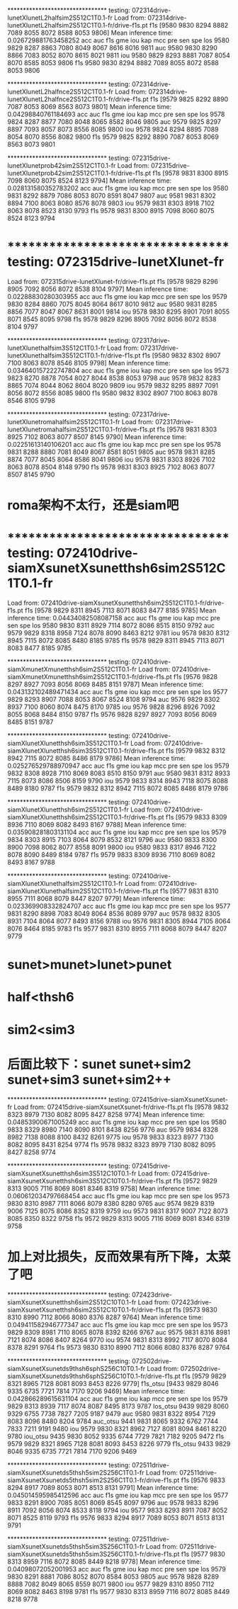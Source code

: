 
 ******************************** testing: 072314drive-lunetXlunetL2halfsim2S512C1T0.1-fr
Load from: 072314drive-lunetXlunetL2halfsim2S512C1T0.1-fr/drive-f1s.pt
f1s [9580 9830 8294 8882 7089 8055 8072 8588 8053 9806]
Mean inference time: 0.026729881763458252
      acc   auc   f1s   gme   iou   kap   mcc   pre   sen   spe
los  9580  9829  8287  8863  7080  8049  8067  8616  8016  9811
auc  9580  9830  8290  8866  7083  8052  8070  8615  8021  9811
iou  9580  9829  8293  8881  7087  8054  8070  8585  8053  9806
f1s  9580  9830  8294  8882  7089  8055  8072  8588  8053  9806

 ******************************** testing: 072314drive-lunetXlunetL2halfnce2S512C1T0.1-fr
Load from: 072314drive-lunetXlunetL2halfnce2S512C1T0.1-fr/drive-f1s.pt
f1s [9579 9825 8292 8890 7087 8053 8069 8563 8073 9801]
Mean inference time: 0.04298840761184693
      acc   auc   f1s   gme   iou   kap   mcc   pre   sen   spe
los  9578  9824  8287  8877  7080  8048  8065  8582  8046  9805
auc  9579  9825  8297  8897  7093  8057  8073  8556  8085  9800
iou  9578  9824  8294  8895  7089  8054  8070  8556  8082  9800
f1s  9579  9825  8292  8890  7087  8053  8069  8563  8073  9801

 ******************************** testing: 072315drive-lunetXlunetprob42sim2S512C1T0.1-fr
Load from: 072315drive-lunetXlunetprob42sim2S512C1T0.1-fr/drive-f1s.pt
f1s [9578 9831 8300 8915 7098 8060 8075 8524 8123 9794]
Mean inference time: 0.028131580352783202
      acc   auc   f1s   gme   iou   kap   mcc   pre   sen   spe
los  9580  9831  8292  8879  7086  8053  8070  8591  8047  9807
auc  9581  9831  8302  8894  7100  8063  8080  8576  8078  9803
iou  9579  9831  8303  8918  7102  8063  8078  8523  8130  9793
f1s  9578  9831  8300  8915  7098  8060  8075  8524  8123  9794

 #   ******************************** testing: 072315drive-lunetXlunet-fr
Load from: 072315drive-lunetXlunet-fr/drive-f1s.pt
f1s [9578 9829 8296 8905 7092 8056 8072 8538 8104 9797]
Mean inference time: 0.02288830280303955
      acc   auc   f1s   gme   iou   kap   mcc   pre   sen   spe
los  9579  9830  8284  8860  7075  8045  8064  8617  8010  9812
auc  9580  9831  8285  8856  7077  8047  8067  8631  8001  9814
iou  9578  9830  8295  8901  7091  8055  8071  8545  8095  9798
f1s  9578  9829  8296  8905  7092  8056  8072  8538  8104  9797

 ******************************** testing: 072317drive-lunetXlunethalfsim3S512C1T0.1-fr
Load from: 072317drive-lunetXlunethalfsim3S512C1T0.1-fr/drive-f1s.pt
f1s [9580 9832 8302 8907 7100 8063 8078 8546 8105 9798]
Mean inference time: 0.034640157222747804
      acc   auc   f1s   gme   iou   kap   mcc   pre   sen   spe
los  9573  9823  8270  8878  7054  8027  8044  8538  8053  9798
auc  9578  9832  8283  8865  7074  8044  8062  8604  8020  9809
iou  9579  9832  8295  8897  7091  8056  8072  8556  8085  9800
f1s  9580  9832  8302  8907  7100  8063  8078  8546  8105  9798

 ******************************** testing: 072317drive-lunetXlunetromahalfsim2S512C1T0.1-fr
Load from: 072317drive-lunetXlunetromahalfsim2S512C1T0.1-fr/drive-f1s.pt
f1s [9578 9831 8303 8925 7102 8063 8077 8507 8145 9790]
Mean inference time: 0.02251613140106201
      acc   auc   f1s   gme   iou   kap   mcc   pre   sen   spe
los  9578  9831  8288  8880  7081  8049  8067  8581  8051  9805
auc  9578  9831  8285  8874  7077  8045  8064  8586  8041  9806
iou  9578  9831  8303  8926  7102  8063  8078  8504  8148  9790
f1s  9578  9831  8303  8925  7102  8063  8077  8507  8145  9790

#   roma架构不太行，还是siam吧

# ******************************** testing: 072410drive-siamXsunetXsunetthsh6sim2S512C1T0.1-fr
Load from: 072410drive-siamXsunetXsunetthsh6sim2S512C1T0.1-fr/drive-f1s.pt
f1s [9578 9829 8311 8945 7113 8071 8083 8477 8185 9785]
Mean inference time: 0.04434082508087158
      acc   auc   f1s   gme   iou   kap   mcc   pre   sen   spe
los  9580  9830  8311  8929  7114  8072  8086  8515  8150  9792
auc  9579  9829  8318  8958  7124  8078  8090  8463  8212  9781
iou  9578  9830  8312  8945  7115  8072  8085  8480  8185  9785
f1s  9578  9829  8311  8945  7113  8071  8083  8477  8185  9785

 ******************************** testing: 072410drive-siamXmunetXmunetthsh6sim2S512C1T0.1-fr
Load from: 072410drive-siamXmunetXmunetthsh6sim2S512C1T0.1-fr/drive-f1s.pt
f1s [9576 9828 8297 8927 7093 8056 8069 8485 8151 9787]
Mean inference time: 0.043132102489471434
      acc   auc   f1s   gme   iou   kap   mcc   pre   sen   spe
los  9577  9829  8293  8907  7088  8053  8067  8524  8108  9794
auc  9576  9829  8302  8937  7100  8060  8074  8475  8170  9785
iou  9576  9828  8296  8926  7092  8055  8068  8484  8150  9787
f1s  9576  9828  8297  8927  7093  8056  8069  8485  8151  9787

 ******************************** testing: 072410drive-siamXlunetXlunetthsh6sim3S512C1T0.1-fr
Load from: 072410drive-siamXlunetXlunetthsh6sim3S512C1T0.1-fr/drive-f1s.pt
f1s [9579 9832 8312 8942 7115 8072 8085 8486 8179 9786]
Mean inference time: 0.025276529788970947
      acc   auc   f1s   gme   iou   kap   mcc   pre   sen   spe
los  9579  9832  8308  8928  7110  8069  8083  8510  8150  9791
auc  9580  9831  8312  8933  7115  8073  8086  8506  8159  9790
iou  9579  9833  8314  8943  7118  8075  8088  8489  8180  9787
f1s  9579  9832  8312  8942  7115  8072  8085  8486  8179  9786

 ******************************** testing: 072410drive-siamXlunetXlunetthsh6sim2S512C1T0.1-fr
Load from: 072410drive-siamXlunetXlunetthsh6sim2S512C1T0.1-fr/drive-f1s.pt
f1s [9579 9833 8309 8936 7110 8069 8082 8493 8167 9788]
Mean inference time: 0.035908281803131104
      acc   auc   f1s   gme   iou   kap   mcc   pre   sen   spe
los  9579  9834  8303  8915  7103  8064  8079  8532  8121  9796
auc  9580  9833  8300  8900  7098  8062  8077  8558  8091  9800
iou  9580  9833  8317  8946  7122  8078  8090  8489  8184  9787
f1s  9579  9833  8309  8936  7110  8069  8082  8493  8167  9788

 ******************************** testing: 072410drive-siamXlunetXlunethalfsim2S512C1T0.1-fr
Load from: 072410drive-siamXlunetXlunethalfsim2S512C1T0.1-fr/drive-f1s.pt
f1s [9577 9831 8310 8955 7111 8068 8079 8447 8207 9779]
Mean inference time: 0.023369908332824707
      acc   auc   f1s   gme   iou   kap   mcc   pre   sen   spe
los  9577  9831  8290  8898  7083  8049  8064  8536  8089  9797
auc  9578  9832  8305  8931  7104  8064  8077  8493  8156  9788
iou  9576  9831  8305  8944  7105  8064  8076  8464  8185  9783
f1s  9577  9831  8310  8955  7111  8068  8079  8447  8207  9779

#     sunet>munet>lunet>punet
#     half<thsh6
#     sim2<sim3
#     后面比较下：sunet sunet+sim2 sunet+sim3 sunet+sim2++

 ******************************** testing: 072415drive-siamXsunetXsunet-fr
Load from: 072415drive-siamXsunetXsunet-fr/drive-f1s.pt
f1s [9578 9832 8323 8979 7130 8082 8095 8427 8258 9774]
Mean inference time: 0.04853900671005249
      acc   auc   f1s   gme   iou   kap   mcc   pre   sen   spe
los  9580  9833  8329  8980  7140  8090  8101  8438  8256  9776
auc  9579  9834  8328  8982  7138  8088  8100  8432  8261  9775
iou  9578  9833  8323  8977  7130  8082  8095  8431  8254  9774
f1s  9578  9832  8323  8979  7130  8082  8095  8427  8258  9774

 ******************************** testing: 072415drive-siamXsunetXsunetthsh6sim3S512C10T0.1-fr
Load from: 072415drive-siamXsunetXsunetthsh6sim3S512C10T0.1-fr/drive-f1s.pt
f1s [9572 9829 8313 9005 7116 8069 8081 8346 8319 9758]
Mean inference time: 0.060612034797668454
      acc   auc   f1s   gme   iou   kap   mcc   pre   sen   spe
los  9573  9830  8310  8987  7111  8066  8079  8380  8280  9765
auc  9574  9829  8319  9006  7125  8075  8086  8352  8319  9759
iou  9573  9831  8317  9007  7122  8073  8085  8350  8322  9758
f1s  9572  9829  8313  9005  7116  8069  8081  8346  8319  9758
#     加上对比损失，反而效果有所下降，太菜了吧

 ******************************** testing: 072423drive-siamXsunetXsunetthsh6sim2S512C10T0.1-fr
Load from: 072423drive-siamXsunetXsunetthsh6sim2S512C10T0.1-fr/drive-f1s.pt
f1s [9573 9830 8310 8990 7112 8066 8080 8376 8287 9764]
Mean inference time: 0.049411582946777347
      acc   auc   f1s   gme   iou   kap   mcc   pre   sen   spe
los  9573  9829  8309  8981  7110  8065  8078  8392  8266  9767
auc  9575  9831  8316  8981  7121  8074  8086  8407  8264  9770
iou  9574  9831  8313  8992  7117  8070  8084  8378  8291  9764
f1s  9573  9830  8310  8990  7112  8066  8080  8376  8287  9764

 ******************************** testing: 072502drive-siamXsunetXsunetds9thsh6sphS256C10T0.1-fr
Load from: 072502drive-siamXsunetXsunetds9thsh6sphS256C10T0.1-fr/drive-f1s.pt
f1s [9579 9829 8321 8965 7128 8081 8093 8453 8226 9779]
f1s_otsu [9433 9829 8046 9335 6735 7721 7814 7170 9206 9469]
Mean inference time: 0.042866289615631104
           acc   auc   f1s   gme   iou   kap   mcc   pre   sen   spe
los       9579  9829  8313  8939  7117  8074  8087  8495  8173  9787
los_otsu  9439  9829  8060  9329  6755  7738  7827  7205  9187  9479
auc       9580  9831  8322  8954  7129  8083  8096  8480  8204  9784
auc_otsu  9441  9831  8065  9332  6762  7744  7833  7211  9191  9480
iou       9579  9830  8321  8962  7127  8081  8094  8461  8220  9780
iou_otsu  9435  9830  8052  9335  6744  7729  7821  7182  9205  9472
f1s       9579  9829  8321  8965  7128  8081  8093  8453  8226  9779
f1s_otsu  9433  9829  8046  9335  6735  7721  7814  7170  9206  9469

 ******************************** testing: 072511drive-siamXsunetXsunetds5thsh5sim2S256C1T0.1-fr
Load from: 072511drive-siamXsunetXsunetds5thsh5sim2S256C1T0.1-fr/drive-f1s.pt
f1s [9576 9833 8294 8917 7089 8053 8071 8513 8131 9791]
Mean inference time: 0.045014595985412596
      acc   auc   f1s   gme   iou   kap   mcc   pre   sen   spe
los  9577  9833  8291  8900  7085  8051  8069  8545  8097  9796
auc  9578  9833  8296  8911  7092  8056  8074  8533  8118  9794
iou  9577  9833  8293  8911  7087  8052  8071  8525  8119  9793
f1s  9576  9833  8294  8917  7089  8053  8071  8513  8131  9791

 ******************************** testing: 072511drive-siamXsunetXsunetds5thsh5sim3S256C1T0.1-fr
Load from: 072511drive-siamXsunetXsunetds5thsh5sim3S256C1T0.1-fr/drive-f1s.pt
f1s [9577 9830 8313 8959 7116 8072 8085 8449 8218 9778]
Mean inference time: 0.04098072052001953
      acc   auc   f1s   gme   iou   kap   mcc   pre   sen   spe
los  9579  9830  8291  8881  7086  8052  8070  8584  8053  9805
auc  9578  9828  8289  8888  7082  8049  8065  8559  8071  9800
iou  9577  9829  8310  8950  7112  8069  8082  8463  8198  9781
f1s  9577  9830  8313  8959  7116  8072  8085  8449  8218  9778
